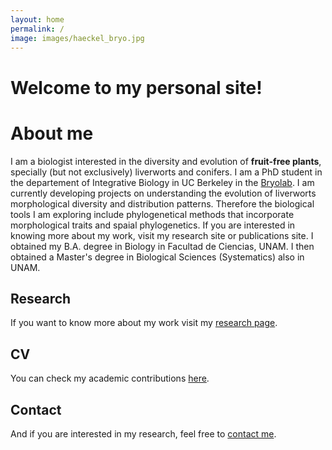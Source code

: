 ```yaml
---
layout: home
permalink: /
image: images/haeckel_bryo.jpg
---
```


# Welcome to my personal site!

# About me
I am a biologist interested in the diversity and evolution of **fruit-free plants**, specially (but not exclusively) liverworts and conifers. I am a PhD student in the departement of Integrative Biology in UC Berkeley in the [Bryolab](https://bryolab.berkeley.edu). 
I am currently developing projects on understanding the evolution of liverworts morphological diversity and distribution patterns. Therefore the biological tools I am exploring include phylogenetical methods that incorporate morphological traits and spaial phylogenetics. If you are interested in knowing more about my work, visit my research site or publications site.
I obtained my B.A. degree in Biology in Facultad de Ciencias, UNAM. I then obtained a Master's degree in Biological Sciences (Systematics) also in UNAM. 



<div class="tiles">

<div class="tile">
  <h2 class="post-title">Research</h2>
  <p class="post-excerpt">If you want to know more about my work visit my <a href="/research">research page</a>.</p>
</div><!-- /.tile -->

<div class="tiles">

<div class="tile">
  <h2 class="post-title">CV</h2>
  <p class="post-excerpt"> You can check my academic contributions <a href="cv.md">here</a>.</p>
</div><!-- /.tile -->

<div class="tile">
  <h2 class="post-title">Contact</h2>
  <p class="post-excerpt"> And if you are interested in my research, feel free to <a href="/cv">contact me</a>.</p>
</div><!-- /.tile -->


